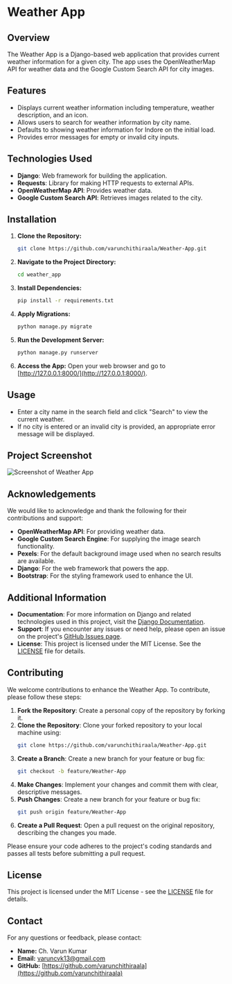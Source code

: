 # Weather App

## Overview
The Weather App is a Django-based web application that provides current weather information for a given city. The app uses the OpenWeatherMap API for weather data and the Google Custom Search API for city images.

## Features
- Displays current weather information including temperature, weather description, and an icon.
- Allows users to search for weather information by city name.
- Defaults to showing weather information for Indore on the initial load.
- Provides error messages for empty or invalid city inputs.

## Technologies Used
- **Django**: Web framework for building the application.
- **Requests**: Library for making HTTP requests to external APIs.
- **OpenWeatherMap API**: Provides weather data.
- **Google Custom Search API**: Retrieves images related to the city.

## Installation

1. **Clone the Repository:**
   ```sh
   git clone https://github.com/varunchithiraala/Weather-App.git
2. **Navigate to the Project Directory:**
    ```sh
    cd weather_app
3. **Install Dependencies:**
    ```sh
    pip install -r requirements.txt
4. **Apply Migrations:**
    ```sh
    python manage.py migrate
5. **Run the Development Server:**
    ```sh
    python manage.py runserver
6. **Access the App:**
    Open your web browser and go to [http://127.0.0.1:8000/](http://127.0.0.1:8000/).

## Usage

- Enter a city name in the search field and click "Search" to view the current weather.
- If no city is entered or an invalid city is provided, an appropriate error message will be displayed.

## Project Screenshot

![Screenshot of Weather App](assets/weatherapp.png)

## Acknowledgements

We would like to acknowledge and thank the following for their contributions and support:

- **OpenWeatherMap API**: For providing weather data.
- **Google Custom Search Engine**: For supplying the image search functionality.
- **Pexels**: For the default background image used when no search results are available.
- **Django**: For the web framework that powers the app.
- **Bootstrap**: For the styling framework used to enhance the UI.

## Additional Information

- **Documentation**: For more information on Django and related technologies used in this project, visit the [Django Documentation](https://docs.djangoproject.com/en/stable/).
- **Support**: If you encounter any issues or need help, please open an issue on the project's [GitHub Issues page](https://github.com/varunchithiraala/Weather-App/issues).
- **License**: This project is licensed under the MIT License. See the [LICENSE](LICENSE) file for details.

## Contributing

We welcome contributions to enhance the Weather App. To contribute, please follow these steps:

1. **Fork the Repository**: Create a personal copy of the repository by forking it.
2. **Clone the Repository**: Clone your forked repository to your local machine using:
   ```bash
   git clone https://github.com/varunchithiraala/Weather-App.git
3. **Create a Branch**: Create a new branch for your feature or bug fix:
   ```bash
   git checkout -b feature/Weather-App
4. **Make Changes**: Implement your changes and commit them with clear, descriptive messages.
5. **Push Changes**: Create a new branch for your feature or bug fix:
   ```bash
   git push origin feature/Weather-App
6. **Create a Pull Request**: Open a pull request on the original repository, describing the changes you made.

Please ensure your code adheres to the project's coding standards and passes all tests before submitting a pull request.

## License

This project is licensed under the MIT License - see the [LICENSE](LICENSE) file for details.

## Contact

For any questions or feedback, please contact:

- **Name:** Ch. Varun Kumar
- **Email:** varuncvk13@gmail.com
- **GitHub:** [https://github.com/varunchithiraala](https://github.com/varunchithiraala)
